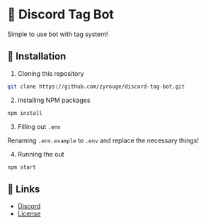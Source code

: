 # 📏 Discord Tag Bot

Simple to use bot with tag system!

## 🚀 Installation

1. Cloning this repository

```bash
git clone https://github.com/zyrouge/discord-tag-bot.git
```

2. Installing NPM packages

```bash
npm install
```

3. Filling out `.env`

Renaming `.env.example` to `.env` and replace the necessary things!

4. Running the out

```bash
npm start
```

## 🔗 Links

-   [Discord](https://zyrouge.is-a.dev/discord)
-   [License](./LICENSE)
